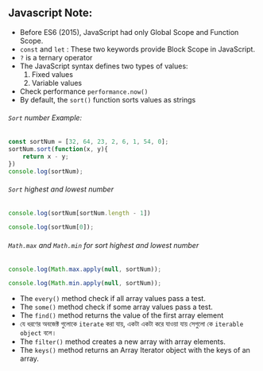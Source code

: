 ## Javascript Note:

- Before ES6 (2015), JavaScript had only Global Scope and Function Scope.
- `const` and `let` : These two keywords provide Block Scope in JavaScript.
- `?` is a ternary operator
- The JavaScript syntax defines two types of values:
  1. Fixed values
  2. Variable values
- Check performance `performance.now()`
- By default, the `sort()` function sorts values as strings
###### `Sort` number Example:
``` javascript
const sortNum = [32, 64, 23, 2, 6, 1, 54, 0];
sortNum.sort(function(x, y){
    return x - y;
})
console.log(sortNum);
```
###### `Sort` highest and lowest number
``` javascript
console.log(sortNum[sortNum.length - 1])
```
``` javascript
console.log(sortNum[0]);
```
###### `Math.max` and `Math.min` for sort highest and lowest number
``` javascript
console.log(Math.max.apply(null, sortNum));
```
``` javascript
console.log(Math.min.apply(null, sortNum));
```
- The `every()` method check if all array values pass a test.
- The `some()` method check if some array values pass a test.
- The `find()` method returns the value of the first array element
- যে ধরণের অবজেক্ট গুলোকে `iterate` করা যায়, একটা একটা করে যাওয়া যায় সেগুলো কে `iterable object` বলে।
- The `filter()` method creates a new array with array elements.
- The `keys()` method returns an Array Iterator object with the keys of an array.
